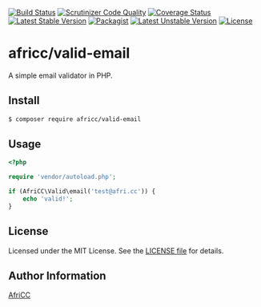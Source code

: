 [![Build Status](https://travis-ci.org/AfriCC/php-valid-email.svg?branch=master)](https://travis-ci.org/AfriCC/php-valid-email)
[![Scrutinizer Code Quality](https://scrutinizer-ci.com/g/AfriCC/php-valid-email/badges/quality-score.png?b=master)](https://scrutinizer-ci.com/g/AfriCC/php-valid-email/?branch=master)
[![Coverage Status](https://coveralls.io/repos/github/AfriCC/php-valid-email/badge.svg?branch=master)](https://coveralls.io/github/AfriCC/php-valid-email?branch=master)
[![Latest Stable Version](https://poser.pugx.org/africc/valid-email/v/stable.svg)](https://packagist.org/packages/africc/valid-email)
[![Packagist](https://img.shields.io/packagist/dt/africc/valid-email.svg)](https://packagist.org/packages/africc/valid-email)
[![Latest Unstable Version](https://poser.pugx.org/africc/valid-email/v/unstable.svg)](https://packagist.org/packages/africc/valid-email)
[![License](https://poser.pugx.org/africc/valid-email/license.svg)](https://packagist.org/packages/africc/valid-email)

# africc/valid-email

A simple email validator in PHP.

## Install

```bash
$ composer require africc/valid-email
```

## Usage

```php
<?php

require 'vendor/autoload.php';

if (AfriCC\Valid\email('test@afri.cc')) {
    echo 'valid!';
}
```

## License

Licensed under the MIT License. See the [LICENSE file](LICENSE) for details.

## Author Information

[AfriCC](https://afri.cc)

